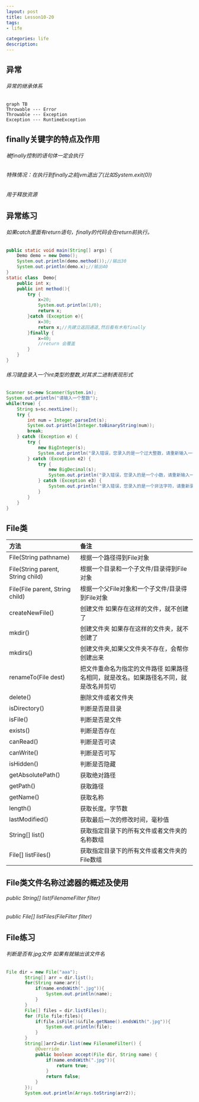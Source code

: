 ```yaml
---
layout: post
title: Lesson10-20
tags:
- life

categories: life
description:
---
```

## 异常
###### 异常的继承体系

```{mermaid}
graph TB
Throwable --- Error
Throwable --- Exception
Exception --- RuntimeException
```
## finally关键字的特点及作用
###### 被finally控制的语句体一定会执行
###### 特殊情况：在执行到finally之前jvm退出了(比如System.exit(0))
###### 用于释放资源
## 异常练习
###### 如果catch里面有return语句，finally的代码会在return前执行。
```java
public static void main(String[] args) {
    Demo demo = new Demo();
    System.out.println(demo.method());//输出30
    System.out.println(demo.x);//输出40
}
static class  Demo{
    public int x;
    public int method(){
        try {
            x=20;
            System.out.println(1/0);
            return x;
        }catch (Exception e){
            x=30;
            return x;//先建立返回通道,然后看有木有finally
        }finally {
            x=40;
            //return 会覆盖
        }
    }
}
```
###### 练习键盘录入一个int类型的整数,对其求二进制表现形式
```java
Scanner sc=new Scanner(System.in);
System.out.println("请输入一个整数");
while(true) {
    String s=sc.nextLine();
    try {
        int num = Integer.parseInt(s);
        System.out.println(Integer.toBinaryString(num));
        break;
    } catch (Exception e) {
        try {
            new BigInteger(s);
            System.out.println("录入错误，您录入的是一个过大整数，请重新输入一个整数:");
        } catch (Exception e2) {
            try {
                new BigDecimal(s);
                System.out.println("录入错误，您录入的是一个小数，请重新输入一个整数");
            } catch (Exception e3) {
                System.out.println("录入错误，您录入的是一个非法字符，请重新录入一个整数");
            }
        }
    }
}
```





## File类
| 方法 | 备注     |
| :------------- | :------------- |
| File(String pathname) | 根据一个路径得到File对象 |
| File(String parent, String child) |根据一个目录和一个子文件/目录得到File对象|
| File(File parent, String child) | 根据一个父File对象和一个子文件/目录得到File对象 |
| createNewFile() |创建文件 如果存在这样的文件，就不创建了|
| mkdir() | 创建文件夹 如果存在这样的文件夹，就不创建了 |
| mkdirs() | 创建文件夹,如果父文件夹不存在，会帮你创建出来 |
| renameTo(File dest) | 把文件重命名为指定的文件路径 如果路径名相同，就是改名。如果路径名不同，就是改名并剪切|
| delete() | 删除文件或者文件夹 |
| isDirectory() | 判断是否是目录 |
| isFile() | 判断是否是文件|
| exists() | 判断是否存在 |
| canRead() | 判断是否可读|
| canWrite() | 判断是否可写 |
| isHidden() | 判断是否隐藏 |
| getAbsolutePath() | 获取绝对路径 |
| getPath() | 获取路径 |
| getName() | 获取名称 |
| length() | 获取长度。字节数 |
| lastModified() | 获取最后一次的修改时间，毫秒值|
| String[] list() |获取指定目录下的所有文件或者文件夹的名称数组|
| File[] listFiles() | 获取指定目录下的所有文件或者文件夹的File数组|

## File类文件名称过滤器的概述及使用

###### public String[] list(FilenameFilter filter)
###### public File[] listFiles(FileFilter filter)

## File练习
###### 判断是否有.jpg文件 如果有就输出该文件名
```java
File dir = new File("aaa");
       String[] arr = dir.list();
       for(String name:arr){
           if(name.endsWith(".jpg")){
               System.out.println(name);
           }
       }
       File[] files = dir.listFiles();
       for (File file:files){
           if(file.isFile()&&file.getName().endsWith(".jpg")){
               System.out.println(file);
           }
       }
       String[]arr2=dir.list(new FilenameFilter() {
           @Override
           public boolean accept(File dir, String name) {
               if(name.endsWith(".jpg")){
                   return true;
               }
               return false;
           }
       });
       System.out.println(Arrays.toString(arr2));
```
